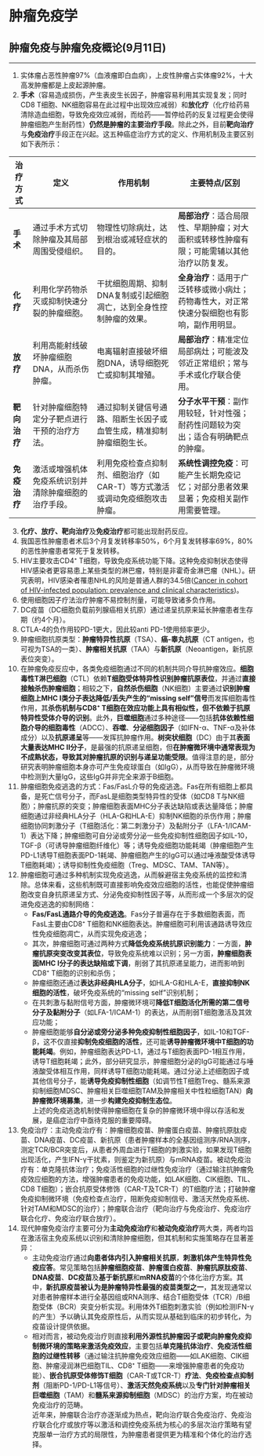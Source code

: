 # 肿瘤免疫学

</aside>

## 肿瘤免疫与肿瘤免疫概论(9月11日)

---


1. 实体瘤占恶性肿瘤97%（血液瘤即白血病），上皮性肿瘤占实体瘤92%，十大高发肿瘤都是上皮起源肿瘤。
2. **手术**（容易造成损伤，产生表皮生长因子，肿瘤容易利用其实现复发；同时CD8 T细胞、NK细胞容易在此过程中出现效应减弱）和**放化疗**（化疗给药易清除造血细胞，导致免疫效应减弱，而给药——暂停给药的反复过程更会使得肿瘤细胞产生耐药性）**仍然是肿瘤的主要治疗手段**。除此之外，目前**靶向治疗**与**免疫治疗**手段正在兴起。这五种癌症治疗方式的定义、作用机制及主要区别如下表所示：

| **治疗方式** | **定义** | **作用机制** | **主要特点/区别** |
| --- | --- | --- | --- |
| **手术** | 通过手术方式切除肿瘤及其局部周围受侵组织。 | 物理性切除病灶，达到根治或减轻症状的目的。 | **局部治疗**：适合局限性、早期肿瘤；对大面积或转移性肿瘤有限；可能需辅以其他治疗以防复发。 |
| **化疗** | 利用化学药物杀灭或抑制快速分裂的肿瘤细胞。 | 干扰细胞周期、抑制DNA复制或引起细胞凋亡，达到全身性控制肿瘤的效果。 | **全身治疗**：适用于广泛转移或微小病灶；药物毒性大，对正常快速分裂细胞也有影响，副作用明显。 |
| **放疗** | 利用高能射线破坏肿瘤细胞DNA，从而杀伤肿瘤。 | 电离辐射直接破坏细胞DNA，诱导细胞死亡或抑制其增殖。 | **局部治疗**：精准定位局部病灶；可能波及邻近正常组织；常与手术或化疗联合使用。 |
| **靶向治疗** | 针对肿瘤细胞特定分子靶点进行干预的治疗方法。 | 通过抑制关键信号通路、阻断生长因子或血管生成，精准抑制肿瘤细胞生长。 | **分子水平干预**：副作用较轻，针对性强；耐药性问题较为突出；适合有明确靶点的肿瘤。 |
| **免疫治疗** | 激活或增强机体免疫系统识别并清除肿瘤细胞的治疗手段。 | 利用免疫检查点抑制剂、细胞治疗（如CAR-T）等方式激活或调动免疫细胞攻击肿瘤。 | **系统性调控免疫**：可能产生长期免疫记忆；对部分患者效果显著；免疫相关副作用需要管理。 |

3. **化疗、放疗、靶向治疗**及**免疫治疗**都可能出现耐药反应。
4. 我国恶性肿瘤患者术后3个月复发转移率50%，6个月复发转移率69%，80%的恶性肿瘤患者常死于复发转移。
5. HIV主要攻击CD4⁺ T细胞，导致免疫系统功能下降。这种免疫抑制状态使得HIV感染者更容易患上某些类型的淋巴瘤，特别是非霍奇金淋巴瘤（NHL）。研究表明，HIV感染者罹患NHL的风险是普通人群的34.5倍([Cancer in cohort of HIV-infected population: prevalence and clinical characteristics](https://link.springer.com/article/10.1007/s00432-010-0911-y))。
6. 使用细胞因子疗法治疗肿瘤不易控制剂量，可能导致诸多负作用。
7. DC疫苗（DC细胞负载前列腺癌相关抗原）通过递呈抗原来延长肿瘤患者生存期（约4个月）。
8. CTLA-4的负作用较PD-1更大，因此较anti PD-1使用频率更少。
9. 肿瘤细胞抗原类型：**肿瘤特异性抗原**（TSA）、**癌-睾丸抗原**（CT antigen，也可视为TSA的一类）、**肿瘤相关抗原**（TAA）与**新抗原**（Neoantigen，新抗原表位突变）。
10. 在肿瘤免疫反应中，各类免疫细胞通过不同的机制共同介导抗肿瘤效应。**细胞毒性T淋巴细胞**（CTL）依赖**T细胞受体特异性识别肿瘤抗原表位**，并通过**直接接触杀伤肿瘤细胞**；相较之下，**自然杀伤细胞**（NK细胞）主要通过**识别肿瘤细胞上MHC I类分子表达降低/丢失产生的“missing self”信号**而发挥细胞毒性作用，其**杀伤机制与CD8⁺ T细胞在效应功能上具有相似性，但不依赖于抗原特异性受体介导的识别**。此外，**巨噬细胞**通过多种途径——包括**抗体依赖性细胞介导的细胞毒性**（ADCC）、**吞噬**、**分泌细胞因子**（如IFN-α、TNF-α及补体成分）以及**抗原递呈**等——发挥抗肿瘤作用。**树突状细胞**（DC）由于其**表面大量表达MHC II分子**，是最强的抗原递呈细胞，但**在肿瘤微环境中通常表现为不成熟状态，导致其对肿瘤抗原的识别与递呈功能受限**。值得注意的是，部分研究表明肿瘤细胞本身亦可产生免疫球蛋白（如IgG），从而导致在肿瘤微环境中检测到大量IgG，这些IgG并非完全来源于B细胞。
11. 肿瘤细胞免疫逃逸的方式：Fas/FasL介导的免疫逃逸。Fas在所有细胞上都具备，是死亡信号分子，而FasL是细胞类型特异性的受体（如CD8 T与NK细胞）；肿瘤抗原的突变；肿瘤细胞表面MHC分子表达缺陷或表达量降低；肿瘤细胞通过非经典HLA分子（HLA-G和HLA-E）抑制NK细胞的杀伤作用；肿瘤细胞协同刺激分子（T细胞活化：第二刺激分子）及黏附分子（LFA-1/ICAM-1）表达下降；肿瘤细胞可自分泌或旁分泌一些免疫抑制性细胞因子如IL-10，TGF-β（可诱导肿瘤细胞纤维化）等；诱导免疫细胞功能耗竭（肿瘤细胞产生PD-L1诱导T细胞表面PD-1耗竭、肿瘤细胞产生的IgG可以通过唾液酸受体诱导T细胞耗竭）；诱导抑制性免疫细胞（Treg、MDSC、TAM、TAN等）。
12. 肿瘤细胞可通过多种机制实现免疫逃逸，从而躲避宿主免疫系统的监控和清除。总体来看，这些机制既可直接影响免疫效应细胞的活性，也能促使肿瘤细胞改变自身抗原递呈方式、分泌免疫抑制性因子等，从而形成一个多层次的促进免疫逃逸的抑制网络：
    * **Fas/FasL通路介导的免疫逃逸**。Fas分子普遍存在于多数细胞表面，而FasL主要由CD8⁺ T细胞和NK细胞表达。肿瘤细胞可利用该通路诱导效应性免疫细胞凋亡，从而实现免疫逃逸；
    * 其次，肿瘤细胞可通过两种方式**降低免疫系统抗原识别能力**：一方面，**肿瘤抗原突变改变其表位**，导致免疫系统难以识别；另一方面，**肿瘤细胞表面MHC I分子的表达缺陷或下调**，削弱了其抗原递呈能力，进而影响到CD8⁺ T细胞的识别和杀伤；
    * 肿瘤细胞还通过**表达非经典HLA分子**，如HLA-G和HLA-E，**直接抑制NK细胞的活性**，破坏免疫系统的“missing self”识别机制；
    * 在共刺激与黏附信号方面，肿瘤微环境可**降低T细胞活化所需的第二信号分子及黏附分子**（如LFA-1/ICAM-1）的表达，从而削弱T细胞激活及其效应功能；
    * 肿瘤细胞能够**自分泌或旁分泌多种免疫抑制性细胞因子**，如IL-10和TGF-β，这不仅直接**抑制免疫细胞的活性**，还可能**诱导肿瘤微环境中T细胞的功能耗竭**。例如，肿瘤细胞表达PD-L1，通过与T细胞表面PD-1相互作用，诱导T细胞耗竭；此外，部分研究显示，肿瘤细胞分泌的IgG可能通过与唾液酸受体相互作用，同样诱导T细胞功能耗竭。通过分泌上述细胞因子或其他信号分子，能**诱导免疫抑制性细胞**（如调节性T细胞Treg、髓系来源抑制细胞MDSC、肿瘤相关巨噬细胞TAM及肿瘤相关中性粒细胞TAN）**向肿瘤微环境募集**，进一步**构建免疫抑制生态位**。  
上述的免疫逃逸机制使得肿瘤细胞在复杂的肿瘤微环境中得以存活和发展，是癌症治疗中亟待克服的重要障碍。
13. 免疫治疗：主动免疫治疗有：肿瘤细胞疫苗、肿瘤蛋白疫苗、肿瘤抗原肽疫苗、DNA疫苗、DC疫苗、新抗原（患者肿瘤样本的全基因组测序/RNA测序，测定TCR/BCR突变后，从患者外周血进行T细胞的刺激实验，如果发现T细胞出现活化，产生IFN-γ干扰素，则鉴定为新抗原）与mRNA疫苗。被动免疫治疗有：单克隆抗体治疗；免疫活性细胞的过继性免疫治疗（通过输注抗肿瘤免疫效应细胞的方法，增强肿瘤患者的免疫功能，如LAK细胞、CIK细胞、TIL、CD8 T细胞）；嵌合抗原受体修饰（CAR-T及TCR-T）的T细胞疗法；打破肿瘤免疫抑制微环境（免疫检查点治疗，阻断免疫抑制信号、激活天然免疫系统、针对TAM和MDSC的治疗）；肿瘤联合治疗（靶向治疗与免疫治疗、免疫治疗联合化疗、免疫治疗联合放疗）。
14. 现代肿瘤免疫治疗主要可分为**主动免疫治疗**和**被动免疫治疗**两大类，两者均旨在激活宿主免疫系统以识别和清除肿瘤细胞，但其机制和实施策略存在显著差异：
    * 主动免疫治疗通过**向患者体内引入肿瘤相关抗原**，**刺激机体产生特异性免疫应答**。常见策略包括**肿瘤细胞疫苗**、**肿瘤蛋白疫苗**、**肿瘤抗原肽疫苗**、**DNA疫苗**、**DC疫苗**及**基于新抗原**和**mRNA疫苗**的个体化治疗方案。其中，**新抗原疫苗被认为是肿瘤特异性最强的疫苗类型之一**，其发现通常以对患者肿瘤样本进行全基因组或RNA测序、结合T细胞受体（TCR）/B细胞受体（BCR）突变分析实现。利用体外T细胞刺激实验（例如检测IFN-γ的产生）予以确认其免疫原性后，从而实现从基础到临床的初步转化，为疫苗设计提供依据。
    * 相对而言，被动免疫治疗则直接**利用外源性抗肿瘤因子或靶向肿瘤免疫抑制微环境的策略来激活免疫效应**，主要包括**单克隆抗体治疗**、**免疫活性细胞的过继性转移**（通过输注抗肿瘤免疫效应细胞——如LAK细胞、CIK细胞、肿瘤浸润淋巴细胞TIL、CD8⁺ T细胞——来增强肿瘤患者的免疫功能）、**嵌合抗原受体修饰T细胞**（CAR-T或TCR-T）**疗法**、**免疫检查点抑制剂**（阻断PD-1/PD-L1等信号）、**激活天然免疫系统**以及**专门针对肿瘤相关巨噬细胞**（TAM）和**髓系来源抑制细胞**（MDSC）的治疗方案，均在被动免疫治疗的范畴。  
近年来，肿瘤联合治疗亦逐渐成为热点，靶向治疗联合免疫治疗、免疫治疗联合化疗或放疗等以激活和调控免疫系统为核心的多层次治疗策略有望克服单一治疗方式的局限性，为肿瘤患者提供更为精准和个体化的治疗选择。
